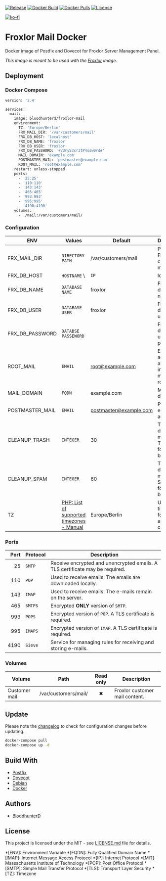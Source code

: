 [![Release](https://img.shields.io/github/v/release/bloodhunterd/froxlor-mail?style=for-the-badge)](https://github.com/bloodhunterd/froxlor-mail/releases)
[![Docker Build](https://img.shields.io/github/workflow/status/bloodhunterd/froxlor-mail/Docker?style=for-the-badge&label=Docker%20Build)](https://github.com/bloodhunterd/backup/actions?query=workflow%3ADocker)
[![Docker Pulls](https://img.shields.io/docker/pulls/bloodhunterd/froxlor-mail?style=for-the-badge)](https://hub.docker.com/r/bloodhunterd/froxlor-mail)
[![License](https://img.shields.io/github/license/bloodhunterd/froxlor-mail?style=for-the-badge)](https://github.com/bloodhunterd/froxlor-mail/blob/master/LICENSE)

[![ko-fi](https://www.ko-fi.com/img/githubbutton_sm.svg)](https://ko-fi.com/bloodhunterd)

# Froxlor Mail Docker

Docker image of Postfix and Dovecot for Froxlor Server Management Panel.

*This image is meant to be used with the [Froxlor](https://github.com/bloodhunterd/froxlor) image.*

## Deployment

### Docker Compose

```dockerfile
version: '2.4'

services:
  mail:
    image: bloodhunterd/froxlor-mail
    environment:
      TZ: 'Europe/Berlin'
      FRX_MAIL_DIR: '/var/customers/mail'
      FRX_DB_HOST: 'localhost'
      FRX_DB_NAME: 'froxlor'
      FRX_DB_USER: 'froxlor'
      FRX_DB_PASSWORD: '+V3ryS3cr3tP4ssw0rd#'
      MAIL_DOMAIN: 'example.com'
      POSTMASTER_MAIL: 'postmaster@example.com'
      ROOT_MAIL: 'root@example.com'
    restart: unless-stopped
    ports:
      - '25:25'
      - '110:110'
      - '143:143'
      - '465:465'
      - '993:993'
      - '995:995'
      - '4190:4190'
    volumes:
      - ./mail:/var/customers/mail/
```

### Configuration

| ENV             | Values                                                                                   | Default                | Description                                               |
|-----------------|------------------------------------------------------------------------------------------|------------------------|-----------------------------------------------------------|
| FRX_MAIL_DIR    | `DIRECTORY PATH`                                                                         | /var/customers/mail    | Path to the Froxlor customer mails.                       |
| FRX_DB_HOST     | `HOSTNAME` \                                                                             | `IP`                   | localhost                                                 | Froxlor database hostname or IP
| FRX_DB_NAME     | `DATABASE NAME`                                                                          | froxlor                | Froxlor database name                                     |
| FRX_DB_USER     | `DATABASE USER`                                                                          | froxlor                | Froxlor database user                                     |
| FRX_DB_PASSWORD | `DATABSE PASSEWORD`                                                                      |                        | Froxlor database user password                            |
| ROOT_MAIL       | `EMAIL`                                                                                  | root@example.com       | Email address alias for internal mails to the root user.  |
| MAIL_DOMAIN     | `FQDN`                                                                                   | example.com            | Mail domain                                               |
| POSTMASTER_MAIL | `EMAIL`                                                                                  | postmaster@example.com | Postmaster email address                                  |
| CLEANUP_TRASH   | `INTEGER`                                                                                | 30                     | Time in days after mails in Trash folder will be deleted. |
| CLEANUP_SPAM    | `INTEGER`                                                                                | 60                     | Time in days after mails in Spam folder will be deleted.  |
| TZ              | [PHP: List of supported timezones - Manual](https://www.php.net/manual/en/timezones.php) | Europe/Berlin          | Used timezone for date and time calculation.              |

### Ports

| Port | Protocol | Description                                                                  |
|-----:|----------|------------------------------------------------------------------------------|
|   25 | `SMTP`   | Receive encrypted and unencrypted emails. A TLS certificate may be required. |
|  110 | `POP`    | Used to receive emails. The emails are downloaded locally.                   |
|  143 | `IMAP`   | Used to receive emails. The e-mails remain on the server.                    |
|  465 | `SMTPS`  | Encrypted **ONLY** version of `SMTP`.                                        |
|  993 | `POPS`   | Encrypted version of `POP`. A TLS certificate is required.                   |
|  995 | `IMAPS`  | Encrypted version of `IMAP`. A TLS certificate is required.                  |
| 4190 | `Sieve`  | Service for managing rules for receiving and storing e-mails.                |

### Volumes

| Volume        | Path                 | Read only | Description                    |
|---------------|----------------------|:---------:|--------------------------------|
| Customer mail | /var/customers/mail/ | &#10006;  | Froxlor customer mail content. |

## Update

Please note the [changelog](https://github.com/bloodhunterd/froxlor-mail/blob/master/CHANGELOG.md) to check for configuration changes before updating.

```bash
docker-compose pull
docker-compose up -d
```

## Build With

* [Postfix](http://www.postfix.org/)
* [Dovecot](https://www.dovecot.org/)
* [Debian](https://www.debian.org/)
* [Docker](https://www.docker.com/)

## Authors

* [BloodhunterD](https://github.com/bloodhunterd)

## License

This project is licensed under the MIT - see [LICENSE.md](https://github.com/bloodhunterd/froxlor-mail/blob/master/LICENSE) file for details.

*[ENV]: Environment Variable
*[FQDN]: Fully Qualified Domain Name
*[IMAP]: Internet Message Access Protocol
*[IP]: Internet Protocol
*[MIT]: Massachusetts Institute of Technology
*[POP]: Post Office Protocol
*[SMTP]: Simple Mail Transfer Protocol
*[TLS]: Transport Layer Security
*[TZ]: Timezone

